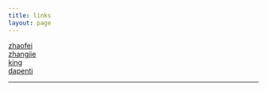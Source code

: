 ```yaml
---
title: links
layout: page
---
```


[zhaofei](http://xuelangZF.github.io)  
[zhangjie](http://zhjie231.github.io)  
[king](http://heykings.com)  
[dapenti](http://www.dapenti.com/blog/blog.asp?subjectid=70&name=xilei)  

-----
